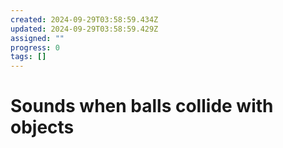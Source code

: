 ```yaml
---
created: 2024-09-29T03:58:59.434Z
updated: 2024-09-29T03:58:59.429Z
assigned: ""
progress: 0
tags: []
---
```


# Sounds when balls collide with objects
